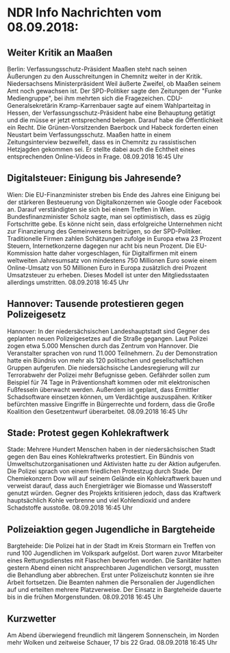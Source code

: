 # NDR Info Nachrichten vom 08.09.2018:


## Weiter Kritik an Maaßen
Berlin: Verfassungsschutz-Präsident Maaßen steht nach seinen Äußerungen zu den Ausschreitungen in Chemnitz weiter in der Kritik. Niedersachsens Ministerpräsident Weil äußerte Zweifel, ob Maaßen seinem Amt noch gewachsen ist. Der SPD-Politiker sagte den Zeitungen der "Funke Mediengruppe", bei ihm mehrten sich die Fragezeichen. CDU-Generalsekretärin Kramp-Karrenbauer sagte auf einem Wahlparteitag in Hessen, der Verfassungsschutz-Präsident habe eine Behauptung getätigt und die müsse er jetzt entsprechend belegen. Darauf habe die Öffentlichkeit ein Recht. Die Grünen-Vorsitzenden Baerbock und Habeck forderten einen Neustart beim Verfassungsschutz. Maaßen hatte in einem Zeitungsinterview bezweifelt, dass es in Chemnitz zu rassistischen Hetzjagden gekommen sei. Er stellte dabei auch die Echtheit eines entsprechenden Online-Videos in Frage. 08.09.2018 16:45 Uhr 

## Digitalsteuer: Einigung bis Jahresende?
Wien: Die EU-Finanzminister streben bis Ende des Jahres eine Einigung bei der stärkeren Besteuerung von Digitalkonzernen wie Google oder Facebook an. Darauf verständigten sie sich bei einem Treffen in Wien. Bundesfinanzminister Scholz sagte, man sei optimistisch, dass es zügig Fortschritte gebe. Es könne nicht sein, dass erfolgreiche Unternehmen nicht zur Finanzierung des Gemeinwesens beitrügen, so der SPD-Politiker. Traditionelle Firmen zahlen Schätzungen zufolge in Europa etwa 23 Prozent Steuern, Internetkonzerne dagegen nur acht bis neun Prozent. Die EU-Kommission hatte daher vorgeschlagen, für Digitalfirmen mit einem weltweiten Jahresumsatz von mindestens 750 Millionen Euro sowie einem Online-Umsatz von 50 Millionen Euro in Europa zusätzlich drei Prozent Umsatzsteuer zu erheben. Dieses Modell ist unter den Mitgliedsstaaten allerdings umstritten. 08.09.2018 16:45 Uhr 

## Hannover: Tausende protestieren gegen Polizeigesetz
Hannover: In der niedersächsischen Landeshauptstadt sind Gegner des geplanten neuen Polizeigesetzes auf die Straße gegangen. Laut Polizei zogen etwa 5.000 Menschen durch das Zentrum von Hannover. Die Veranstalter sprachen von rund 11.000 Teilnehmern. Zu der Demonstration hatte ein Bündnis von mehr als 120 politischen und gesellschaftlichen Gruppen aufgerufen. Die niedersächsische Landesregierung will zur Terrorabwehr der Polizei mehr Befugnisse geben. Gefährder sollen zum Beispiel für 74 Tage in Präventionshaft kommen oder mit elektronischen Fußfesseln überwacht werden. Außerdem ist geplant, dass Ermittler Schadsoftware einsetzen können, um Verdächtige auszuspähen. Kritiker befürchten massive Eingriffe in Bürgerrechte und fordern, dass die Große Koalition den Gesetzentwurf überarbeitet. 08.09.2018 16:45 Uhr 

## Stade: Protest gegen Kohlekraftwerk
Stade: Mehrere Hundert Menschen haben in der niedersächsischen Stadt gegen den Bau eines Kohlekraftwerks protestiert. Ein Bündnis von Umweltschutzorganisationen und Aktivisten hatte zu der Aktion aufgerufen. Die Polizei sprach von einem friedlichen Protestzug durch Stade. Der Chemiekonzern Dow will auf seinem Gelände ein Kohlekraftwerk bauen und verweist darauf, dass auch Energieträger wie Biomasse und Wasserstoff genutzt würden. Gegner des Projekts kritisieren jedoch, dass das Kraftwerk hauptsächlich Kohle verbrenne und viel Kohlendioxid und andere Schadstoffe ausstoße. 08.09.2018 16:45 Uhr 

## Polizeiaktion gegen Jugendliche in Bargteheide
Bargteheide: Die Polizei hat in der Stadt im Kreis Stormarn ein Treffen von rund 100 Jugendlichen im Volkspark aufgelöst. Dort waren zuvor Mitarbeiter eines Rettungsdienstes mit Flaschen beworfen worden. Die Sanitäter hatten gestern Abend einen nicht ansprechbaren Jugendlichen versorgt, mussten die Behandlung aber abbrechen. Erst unter Polizeischutz konnten sie ihre Arbeit fortsetzen. Die Beamten nahmen die Personalien der Jugendlichen auf und erteilten mehrere Platzverweise. Der Einsatz in Bargteheide dauerte bis in die frühen Morgenstunden. 08.09.2018 16:45 Uhr 

## Kurzwetter
Am Abend überwiegend freundlich mit längerem Sonnenschein, im Norden mehr Wolken und zeitweise Schauer, 17 bis 22 Grad. 08.09.2018 16:45 Uhr 
